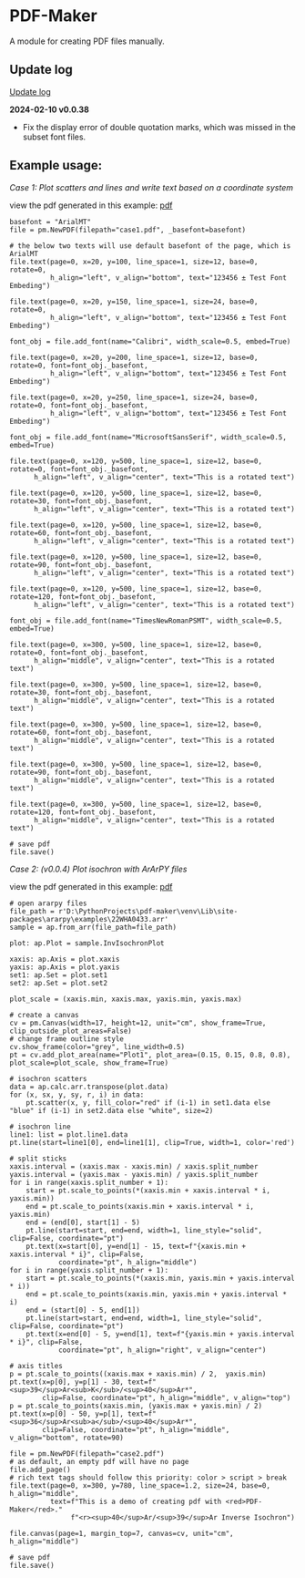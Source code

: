 # PDF-Maker
A module for creating PDF files manually.

## Update log

[Update log](/update/UPDATE_LOG.md)

**2024-02-10 v0.0.38**
* Fix the display error of double quotation marks, which was missed in the subset font files.

## Example usage:

*Case 1: Plot scatters and lines and write text based on a coordinate system*

view the pdf generated in this example: [pdf](tests/case1.pdf)
    
    basefont = "ArialMT"
    file = pm.NewPDF(filepath="case1.pdf", _basefont=basefont)

    # the below two texts will use default basefont of the page, which is ArialMT
    file.text(page=0, x=20, y=100, line_space=1, size=12, base=0, rotate=0,
              h_align="left", v_align="bottom", text="123456 ± Test Font Embeding")

    file.text(page=0, x=20, y=150, line_space=1, size=24, base=0, rotate=0,
              h_align="left", v_align="bottom", text="123456 ± Test Font Embeding")

    font_obj = file.add_font(name="Calibri", width_scale=0.5, embed=True)

    file.text(page=0, x=20, y=200, line_space=1, size=12, base=0, rotate=0, font=font_obj._basefont,
              h_align="left", v_align="bottom", text="123456 ± Test Font Embeding")

    file.text(page=0, x=20, y=250, line_space=1, size=24, base=0, rotate=0, font=font_obj._basefont,
              h_align="left", v_align="bottom", text="123456 ± Test Font Embeding")

    font_obj = file.add_font(name="MicrosoftSansSerif", width_scale=0.5, embed=True)

    file.text(page=0, x=120, y=500, line_space=1, size=12, base=0, rotate=0, font=font_obj._basefont,
          h_align="left", v_align="center", text="This is a rotated text")

    file.text(page=0, x=120, y=500, line_space=1, size=12, base=0, rotate=30, font=font_obj._basefont,
          h_align="left", v_align="center", text="This is a rotated text")

    file.text(page=0, x=120, y=500, line_space=1, size=12, base=0, rotate=60, font=font_obj._basefont,
          h_align="left", v_align="center", text="This is a rotated text")

    file.text(page=0, x=120, y=500, line_space=1, size=12, base=0, rotate=90, font=font_obj._basefont,
          h_align="left", v_align="center", text="This is a rotated text")

    file.text(page=0, x=120, y=500, line_space=1, size=12, base=0, rotate=120, font=font_obj._basefont,
          h_align="left", v_align="center", text="This is a rotated text")

    font_obj = file.add_font(name="TimesNewRomanPSMT", width_scale=0.5, embed=True)

    file.text(page=0, x=300, y=500, line_space=1, size=12, base=0, rotate=0, font=font_obj._basefont,
          h_align="middle", v_align="center", text="This is a rotated text")

    file.text(page=0, x=300, y=500, line_space=1, size=12, base=0, rotate=30, font=font_obj._basefont,
          h_align="middle", v_align="center", text="This is a rotated text")

    file.text(page=0, x=300, y=500, line_space=1, size=12, base=0, rotate=60, font=font_obj._basefont,
          h_align="middle", v_align="center", text="This is a rotated text")

    file.text(page=0, x=300, y=500, line_space=1, size=12, base=0, rotate=90, font=font_obj._basefont,
          h_align="middle", v_align="center", text="This is a rotated text")

    file.text(page=0, x=300, y=500, line_space=1, size=12, base=0, rotate=120, font=font_obj._basefont,
          h_align="middle", v_align="center", text="This is a rotated text")

    # save pdf
    file.save()


*Case 2: (v0.0.4) Plot isochron with ArArPY files*

view the pdf generated in this example: [pdf](tests/case2.pdf)

    # open ararpy files
    file_path = r'D:\PythonProjects\pdf-maker\venv\Lib\site-packages\ararpy\examples\22WHA0433.arr'
    sample = ap.from_arr(file_path=file_path)

    plot: ap.Plot = sample.InvIsochronPlot

    xaxis: ap.Axis = plot.xaxis
    yaxis: ap.Axis = plot.yaxis
    set1: ap.Set = plot.set1
    set2: ap.Set = plot.set2

    plot_scale = (xaxis.min, xaxis.max, yaxis.min, yaxis.max)

    # create a canvas
    cv = pm.Canvas(width=17, height=12, unit="cm", show_frame=True, clip_outside_plot_areas=False)
    # change frame outline style
    cv.show_frame(color="grey", line_width=0.5)
    pt = cv.add_plot_area(name="Plot1", plot_area=(0.15, 0.15, 0.8, 0.8), plot_scale=plot_scale, show_frame=True)

    # isochron scatters
    data = ap.calc.arr.transpose(plot.data)
    for (x, sx, y, sy, r, i) in data:
        pt.scatter(x, y, fill_color="red" if (i-1) in set1.data else "blue" if (i-1) in set2.data else "white", size=2)

    # isochron line
    line1: list = plot.line1.data
    pt.line(start=line1[0], end=line1[1], clip=True, width=1, color='red')

    # split sticks
    xaxis.interval = (xaxis.max - xaxis.min) / xaxis.split_number
    yaxis.interval = (yaxis.max - yaxis.min) / yaxis.split_number
    for i in range(xaxis.split_number + 1):
        start = pt.scale_to_points(*(xaxis.min + xaxis.interval * i, yaxis.min))
        end = pt.scale_to_points(xaxis.min + xaxis.interval * i, yaxis.min)
        end = (end[0], start[1] - 5)
        pt.line(start=start, end=end, width=1, line_style="solid", clip=False, coordinate="pt")
        pt.text(x=start[0], y=end[1] - 15, text=f"{xaxis.min + xaxis.interval * i}", clip=False,
                coordinate="pt", h_align="middle")
    for i in range(yaxis.split_number + 1):
        start = pt.scale_to_points(*(xaxis.min, yaxis.min + yaxis.interval * i))
        end = pt.scale_to_points(xaxis.min, yaxis.min + yaxis.interval * i)
        end = (start[0] - 5, end[1])
        pt.line(start=start, end=end, width=1, line_style="solid", clip=False, coordinate="pt")
        pt.text(x=end[0] - 5, y=end[1], text=f"{yaxis.min + yaxis.interval * i}", clip=False,
                coordinate="pt", h_align="right", v_align="center")

    # axis titles
    p = pt.scale_to_points((xaxis.max + xaxis.min) / 2,  yaxis.min)
    pt.text(x=p[0], y=p[1] - 30, text=f"<sup>39</sup>Ar<sub>K</sub>/<sup>40</sup>Ar*",
            clip=False, coordinate="pt", h_align="middle", v_align="top")
    p = pt.scale_to_points(xaxis.min, (yaxis.max + yaxis.min) / 2)
    pt.text(x=p[0] - 50, y=p[1], text=f"<sup>36</sup>Ar<sub>a</sub>/<sup>40</sup>Ar*",
            clip=False, coordinate="pt", h_align="middle", v_align="bottom", rotate=90)

    file = pm.NewPDF(filepath="case2.pdf")
    # as default, an empty pdf will have no page
    file.add_page()
    # rich text tags should follow this priority: color > script > break
    file.text(page=0, x=300, y=780, line_space=1.2, size=24, base=0, h_align="middle",
              text=f"This is a demo of creating pdf with <red>PDF-Maker</red>."
                   f"<r><sup>40</sup>Ar/<sup>39</sup>Ar Inverse Isochron")

    file.canvas(page=1, margin_top=7, canvas=cv, unit="cm", h_align="middle")

    # save pdf
    file.save()
    